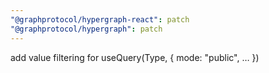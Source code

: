 ```yaml
---
"@graphprotocol/hypergraph-react": patch
"@graphprotocol/hypergraph": patch
---
```


add value filtering for useQuery(Type, { mode: "public", … })
  